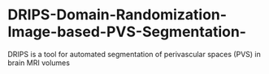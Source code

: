 # DRIPS-Domain-Randomization-Image-based-PVS-Segmentation-
DRIPS is a tool for automated segmentation of perivascular spaces (PVS) in brain MRI volumes
